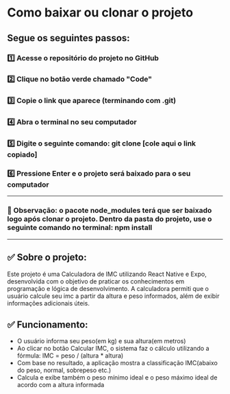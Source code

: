 # Como baixar ou clonar o projeto
## Segue os seguintes passos:

### 1️⃣ Acesse o repositório do projeto no GitHub

### 2️⃣ Clique no botão verde chamado "Code"

### 3️⃣ Copie o link que aparece (terminando com .git)

### 4️⃣ Abra o terminal no seu computador

### 5️⃣ Digite o seguinte comando: git clone [cole aqui o link copiado]

### 6️⃣ Pressione Enter e o projeto será baixado para o seu computador

---

### 🔴 Observação: o pacote node_modules terá que ser baixado logo após clonar o projeto. Dentro da pasta do projeto, use o seguinte comando no terminal: npm install

---

## ✅ Sobre o projeto:

Este projeto é uma Calculadora de IMC utilizando React Native e Expo, desenvolvida com o objetivo de praticar os conhecimentos em programação e lógica de desenvolvimento. A calculadora permiti que o usuário calcule seu imc a partir da altura e peso informados,
além de exibir informações adicionais úteis.

## ✅ Funcionamento:

- O usuário informa seu peso(em kg) e sua altura(em metros)
- Ao clicar no botão Calcular IMC, o sistema faz o cálculo utilizando a fórmula: IMC = peso / (altura * altura)
- Com base no resultado, a aplicação mostra a classificação IMC(abaixo do peso, normal, sobrepeso etc.)
- Calcula e exibe também o peso mínimo ideal e o peso máximo ideal de acordo com a altura informada



 
